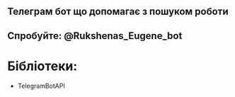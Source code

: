 ## Телеграм бот що допомагає з пошуком роботи
## Спробуйте: @Rukshenas_Eugene_bot


# Бібліотеки:
- TelegramBotAPI
